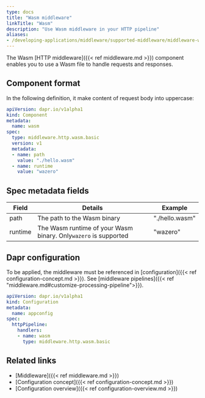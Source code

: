 ```yaml
---
type: docs
title: "Wasm middleware"
linkTitle: "Wasm"
description: "Use Wasm middleware in your HTTP pipeline"
aliases:
- /developing-applications/middleware/supported-middleware/middleware-wasm/
---
```


The Wasm [HTTP middleware]({{< ref middleware.md >}}) component enables you to use a Wasm file to handle requests and responses.

## Component format

In the following definition, it make content of request body into uppercase:

```yaml
apiVersion: dapr.io/v1alpha1
kind: Component
metadata:
  name: wasm
spec:
  type: middleware.http.wasm.basic
  version: v1
  metadata:
  - name: path
    value: "./hello.wasm"
  - name: runtime
    value: "wazero"
```

## Spec metadata fields

| Field | Details | Example |
|-------|---------|---------|
| path | The path to the Wasm binary | "./hello.wasm" |
| runtime | The Wasm runtime of your Wasm binary. Only`wazero` is supported | "wazero" |


## Dapr configuration

To be applied, the middleware must be referenced in [configuration]({{< ref configuration-concept.md >}}). See [middleware pipelines]({{< ref "middleware.md#customize-processing-pipeline">}}).

```yaml
apiVersion: dapr.io/v1alpha1
kind: Configuration
metadata:
  name: appconfig
spec:
  httpPipeline:
    handlers:
    - name: wasm
      type: middleware.http.wasm.basic
```

## Related links

- [Middleware]({{< ref middleware.md >}})
- [Configuration concept]({{< ref configuration-concept.md >}})
- [Configuration overview]({{< ref configuration-overview.md >}})
